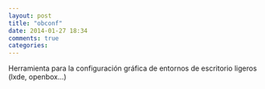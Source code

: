 ```yaml
---
layout: post
title: "obconf"
date: 2014-01-27 18:34
comments: true
categories: 
---
```

Herramienta para la configuración gráfica de entornos de escritorio ligeros (lxde, openbox...)

